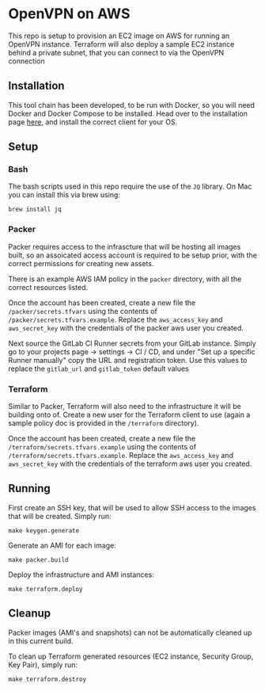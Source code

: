 # OpenVPN on AWS

This repo is setup to provision an EC2 image on AWS for running an OpenVPN instance. Terraform will also deploy a sample EC2 instance behind a private subnet, that you can connect to via the OpenVPN connection

## Installation
This tool chain has been developed, to be run with Docker, so you will need Docker and Docker Compose to be installed.
Head over to the installation page [here](https://docs.docker.com/install/), and install the correct client for your OS.

## Setup

### Bash
The bash scripts used in this repo require the use of the `JQ` library. On Mac you can install this via brew using:

    brew install jq

### Packer
Packer requires access to the infrascture that will be hosting all images built, so an assoicated access account is required to be setup prior, with the correct permissions for creating new assets.

There is an example AWS IAM policy in the `packer` directory, with all the correct resources listed.

Once the account has been created, create a new file the `/packer/secrets.tfvars` using the contents of `/packer/secrets.tfvars.example`.
Replace the `aws_access_key` and `aws_secret_key` with the credentials of the packer aws user you created.

Next source the GitLab CI Runner secrets from your GitLab instance. Simply go to your projects page -> settings -> CI / CD, and under "Set up a specific Runner manually" copy the URL and registration token.
Use this values to replace the `gitlab_url` and `gitlab_token` default values

### Terraform

Similar to Packer, Terraform will also need to the infrastructure it will be building onto of.
Create a new user for the Terraform client to use (again a sample policy doc is provided in the `/terraform` directory).

Once the account has been created, create a new file the `/terraform/secrets.tfvars.example` using the contents of `/terraform/secrets.tfvars.example`.
Replace the `aws_access_key` and `aws_secret_key` with the credentials of the terraform aws user you created.

## Running

First create an SSH key, that will be used to allow SSH access to the images that will be created. Simply run:

    make keygen.generate

Generate an AMI for each image:

    make packer.build

Deploy the infrastructure and AMI instances:

    make terraform.deploy

## Cleanup

Packer images (AMI's and snapshots) can not be automatically cleaned up in this current build.

To clean up Terraform generated resources (EC2 instance, Security Group, Key Pair), simply run:

    make terraform.destroy
